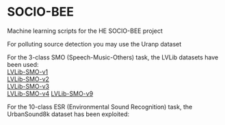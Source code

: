 # SOCIO-BEE
Machine learning scripts for the HE SOCIO-BEE project

For polluting source detection you may use the Uranp dataset

For the 3-class SMO (Speech-Music-Others) task, the LVLib datasets have been used:  
[LVLib-SMO-v1](http://research.playcompass.com/files/LVLib-SMO-1.zip)  
[LVLib-SMO-v2](http://research.playcompass.com/files/LVLib-SMO-2.zip)  
[LVLib-SMO-v3](http://research.playcompass.com/files/LVLib-SMO-3.zip)  
[LVLib-SMO-v4](http://research.playcompass.com/files/LVLib-SMO-4.zip)
[LVLib-SMO-v9](http://research.playcompass.com/files/LVLib-SMO-9.zip)

For the 10-class ESR (Environmental Sound Recognition) task, the UrbanSound8k dataset has been exploited:
